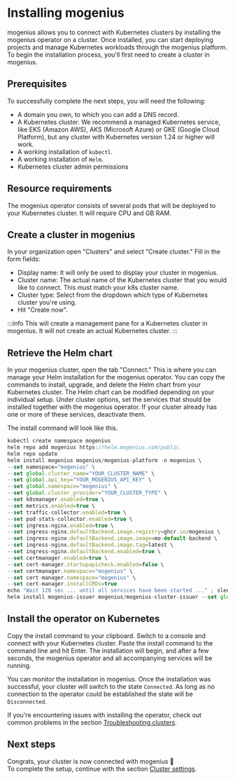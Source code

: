 ﻿---
sidebar_position: 1
description: Connect your own Kubernetes cluster by installing the mogenius operator on the cluster.
---

# Installing mogenius

mogenius allows you to connect with Kubernetes clusters by installing the mogenius operator on a cluster. Once installed, you can start deploying projects and manage Kubernetes workloads through the mogenius platform. To begin the installation process, you'll first need to create a cluster in mogenius.

## Prerequisites
To successfully complete the next steps, you will need the following:
- A domain you own, to which you can add a DNS record.
- A Kubernetes cluster. We recommend a managed Kubernetes service, like EKS (Amazon AWS), AKS (Microsoft Azure) or GKE (Google Cloud Platform), but any cluster with Kubernetes version 1.24 or higher will work.
- A working installation of `kubectl`.
- A working installation of `Helm`.
- Kubernetes cluster admin permissions

## Resource requirements
The mogenius operator consists of several pods that will be deployed to your Kubernetes cluster. It will require CPU and GB RAM.

## Create a cluster in mogenius

In your organization open "Clusters" and select "Create cluster." Fill in the form fields:
- Display name: It will only be used to display your cluster in mogenius.
- Cluster name: The actual name of the Kubernetes cluster that you would like to connect. This must match your k8s cluster name.
- Cluster type: Select from the dropdown which type of Kubernetes cluster you're using.
- Hit "Create now".

:::info
This will create a management pane for a Kubernetes cluster in mogenius. It will not create an actual Kubernetes cluster.
:::

## Retrieve the Helm chart

In your mogenius cluster, open the tab "Connect." This is where you can manage your Helm installation for the mogenius operator. You can copy the commands to install, upgrade, and delete the Helm chart from your Kubernetes cluster. The Helm chart can be modified depending on your individual setup. Under cluster options, set the services that should be installed together with the mogenius operator. If your cluster already has one or more of these services, deactivate them.

The install command will look like this.

```jsx title="mogenius operator Helm install"
kubectl create namespace mogenius
helm repo add mogenius https://helm.mogenius.com/public
helm repo update
helm install mogenius mogenius/mogenius-platform -n mogenius \
--set namespace="mogenius" \
--set global.cluster_name="YOUR_CLUSTER_NAME" \
--set global.api_key="YOUR_MOGENIUS_API_KEY" \
--set global.namespace="mogenius" \
--set global.cluster_provider="YOUR_CLUSTER_TYPE" \
--set k8smanager.enabled=true \
--set metrics.enabled=true \
--set traffic-collector.enabled=true \
--set pod-stats-collector.enabled=true \
--set ingress-nginx.enabled=true \
--set ingress-nginx.defaultBackend.image.registry=ghcr.io/mogenius \
--set ingress-nginx.defaultBackend.image.image=mo-default-backend \
--set ingress-nginx.defaultBackend.image.tag=latest \
--set ingress-nginx.defaultBackend.enabled=true \
--set certmanager.enabled=true \
--set cert-manager.startupapicheck.enabled=false \
--set certmanager.namespace="mogenius" \
--set cert-manager.namespace="mogenius" \
--set cert-manager.installCRDs=true
echo "Wait 120 sec ... until all services have been started ..." ; sleep 120
helm install mogenius-issuer mogenius/mogenius-cluster-issuer --set global.clusterissuermail="YOUR_EMAIL_ADDRESS"
```

## Install the operator on Kubernetes

Copy the install command to your clipboard. Switch to a console and connect with your Kubernetes cluster. Paste the install command to the command line and hit Enter. The installation will begin, and after a few seconds, the mogenius operator and all accompanying services will be running.

You can monitor the installation in mogenius. Once the installation was successful, your cluster will switch to the state `Connected`. As long as no connection to the operator could be established the state will be `Disconnected`.

If you're encountering issues with installing the operator, check out common problems in the section [Troubleshooting clusters](./troubleshooting-clusters.md).

## Next steps
Congrats, your cluster is now connected with mogenius 🎉  
To complete the setup, continue with the section [Cluster settings](./cluster-settings.md).